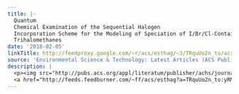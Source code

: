 ```yaml
---
title: |-
  Quantum
  Chemical Examination of the Sequential Halogen
  Incorporation Scheme for the Modeling of Speciation of I/Br/Cl-Containing
  Trihalomethanes
date: '2018-02-05'
linkTitle: http://feedproxy.google.com/~r/acs/esthag/~3/TRquUo2n_to/acs.est.7b03871
source: 'Environmental Science & Technology: Latest Articles (ACS Publications)'
description: |
  <p><img src="http://pubs.acs.org/appl/literatum/publisher/achs/journals/content/esthag/0/esthag.ahead-of-print/acs.est.7b03871/20180203/images/medium/es-2017-03871n_0008.gif" alt="TOC Graphic"/></p><div><cite>Environmental Science & Technology</cite></div><div>DOI: 10.1021/acs.est.7b03871</div><div class="feedflare">
  <a href="http://feeds.feedburner.com/~ff/acs/esthag?a=TRquUo2n_to:yRMdEbsz5Hg:yIl2AUoC8zA"><img src="http://feeds.feedburner.com/~ff/acs/esthag?d=yIl2AUoC8zA" border="0"></img></a>
---
```

